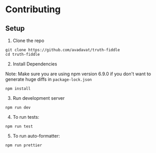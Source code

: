 # Contributing

## Setup

1. Clone the repo
```
git clone https://github.com/avadavat/truth-fiddle
cd truth-fiddle
```
2. Install Dependencies

Note: Make sure you are using npm version 6.9.0 if you don't want to generate huge diffs in `package-lock.json`
```
npm install
```
3. Run development server
```
npm run dev
```
4. To run tests:
```
npm run test
```
5. To run auto-formatter:
```
npm run prettier
```
